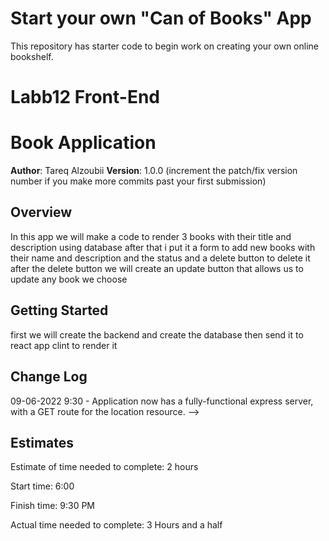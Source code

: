 # Start your own "Can of Books" App

This repository has starter code to begin work on creating your own online bookshelf.

# Labb12 Front-End

#  Book Application

**Author**: Tareq Alzoubii
**Version**: 1.0.0 (increment the patch/fix version number if you make more commits past your first submission)

## Overview
In this app we  will make a code to render 3 books with their title and description using database after that i put it a form to add new books with their name and description and the status and a delete button to delete it after the delete button we will create an update button that allows us to update any book we choose      
## Getting Started
first we will create the backend and create the database then send it to react app clint to render it


## Change Log


09-06-2022 9:30 - Application now has a fully-functional express server, with a GET route for the location resource. -->

## Estimates
Estimate of time needed to complete: 2 hours

Start time: 6:00

Finish time: 9:30 PM

Actual time needed to complete: 3 Hours and a half 